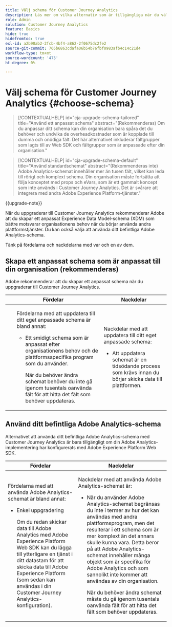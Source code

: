 ```yaml
---
title: Välj schema för Customer Journey Analytics
description: Läs mer om vilka alternativ som är tillgängliga när du väljer ett schema för Customer Journey Analytics och om för- och nackdelarna med det
role: Admin
solution: Customer Journey Analytics
feature: Basics
hide: true
hidefromtoc: true
exl-id: a2b90ab2-2fcb-4bf4-a862-2f0675dc2fe2
source-git-commit: 765b6863cdafa06b54b76fbf0983afb4c14c21d4
workflow-type: tm+mt
source-wordcount: '475'
ht-degree: 0%

---
```


# Välj schema för Customer Journey Analytics {#choose-schema}

<!-- markdownlint-disable MD034 -->

>[!CONTEXTUALHELP]
>id="cja-upgrade-schema-tailored"
>title="Använd ett anpassat schema"
>abstract="(Rekommenderas) Om du anpassar ditt schema kan din organisation bara spåra det du behöver och undvika de overheadkostnader som är kopplade till dumma och onödiga fält. Det här alternativet inkluderar fältgrupper som lagts till av Web SDK och fältgrupper som är anpassade efter din organisation."

<!-- markdownlint-enable MD034 -->

<!-- markdownlint-disable MD034 -->

>[!CONTEXTUALHELP]
>id="cja-upgrade-schema-default"
>title="Använd standardschemat"
>abstract="(Rekommenderas inte) Adobe Analytics-schemat innehåller mer än tusen fält, vilket kan leda till rörigt och komplext schema. Din organisation måste fortsätta att följa konceptet med props och eVars, som är ett gammalt koncept som inte används i Customer Journey Analytics. Det är svårare att integrera med andra Adobe Experience Platform-tjänster."

<!-- markdownlint-enable MD034 -->

{{upgrade-note}}

<!-- this page exists as the "Learn more" link in the info icons for the options "I am comfortable using my Adobe Analytics schema as a basis" and "I want to use a schema tailored to my organization" -->

När du uppgraderar till Customer Journey Analytics rekommenderar Adobe att du skapar ett anpassat Experience Data Model-schema (XDM) som bättre motsvarar organisationens behov när du börjar använda andra plattformstjänster. Du kan också välja att använda ditt befintliga Adobe Analytics-schema.

Tänk på fördelarna och nackdelarna med var och en av dem.

## Skapa ett anpassat schema som är anpassat till din organisation (rekommenderas)

Adobe rekommenderar att du skapar ett anpassat schema när du uppgraderar till Customer Journey Analytics.

| Fördelar | Nackdelar |
|----------|---------|
| <ul><p>Fördelarna med att uppdatera till ditt eget anpassade schema är bland annat:</p><ul><li>Ett smidigt schema som är anpassat efter organisationens behov och de plattformsspecifika program som du använder.</li><p>När du behöver ändra schemat behöver du inte gå igenom tusentals oanvända fält för att hitta det fält som behöver uppdateras.</p></ul> | <p>Nackdelar med att uppdatera till ditt eget anpassade schema:</p><ul><li>Att uppdatera schemat är en tidsödande process som krävs innan du börjar skicka data till plattformen.</li></ul> |

## Använd ditt befintliga Adobe Analytics-schema

Alternativet att använda ditt befintliga Adobe Analytics-schema med Customer Journey Analytics är bara tillgängligt om din Adobe Analytics-implementering har konfigurerats med Adobe Experience Platform Web SDK. <!-- correct? Or can you do this with an AppMeasurement implementation?-->

| Fördelar | Nackdelar |
|----------|---------|
| <p>Fördelarna med att använda Adobe Analytics-schemat är bland annat:</p><ul><li>Enkel uppgradering<p>Om du redan skickar data till Adobe Analytics med Adobe Experience Platform Web SDK kan du lägga till ytterligare en tjänst i ditt datastam för att skicka data till Adobe Experience Platform (som sedan kan användas i din Customer Journey Analytics-konfiguration).</p></li></ul> | <p>Nackdelar med att använda Adobe Analytics-schemat är:</p><ul><li>När du använder Adobe Analytics-schemat begränsas du inte i termer av hur det kan användas med andra plattformsprogram, men det resulterar i ett schema som är mer komplext än det annars skulle kunna vara. Detta beror på att Adobe Analytics-schemat innehåller många objekt som är specifika för Adobe Analytics och som sannolikt inte kommer att användas av din organisation.<p>När du behöver ändra schemat måste du gå igenom tusentals oanvända fält för att hitta det fält som behöver uppdateras.</p></li></ul> |




<!-- Not sure about any of this: 

If you plan to use your Adobe Analytics schema, the following steps are required:

For Adobe Analytics implementations using AppMeasurement:

1. Datastream mapping

For Adobe Analytics implementations using the Web SDK:

1. 



the upgrade steps provided by the Customer Journey Analytics Upgrade Guide.

If you want to create an XDM schema to use with Customer Journey Analytics, continue with [Create an XDM schema to use with Customer Journey Analytics](/help/getting-started/cja-upgrade/cja-upgrade-schema-create.md).


Tags: (All 3 require data prep mapping. Would need to go into the datastream and map every single field to its appropriate place in XDM. Because whenever you use the data object, it always requires mapping. If you send something in the data object and it doesn't get mapped, the it is permanently lost and can't be recovered.)

1. Shim - Intercepts and instead of sending data to a report suite, it sends it to a Data View. (Data object)

1. Russ special - convert current implementation to a Web SDK implementation - put everything in the data object. 

1. Plop entire data layer into the data object and send that to the datastream. (not documented. Might be the Web SDK docs.)

-->
